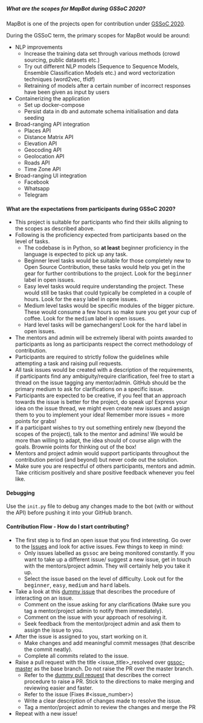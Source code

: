 ##### What are the scopes for MapBot during GSSoC 2020?

MapBot is one of the projects open for contribution under [GSSoC 2020](https://www.gssoc.tech/projects.html). 

During the GSSoC term, the primary scopes for MapBot would be around:

- NLP improvements
    - Increase the training data set through various methods (crowd sourcing, public datasets etc.)
    - Try out different NLP models (Sequence to Sequence Models, Ensemble Classification Models etc.) and word vectorization techniques (word2vec, tfidf)
    - Retraining of models after a certain number of incorrect responses have been given as input by users
- Containerizing the application
    - Set up docker-compose 
    - Persist data in db and automate schema initialisation and data seeding 
- Broad-ranging API integration
    - Places API
    - Distance Matrix API
    - Elevation API
    - Geocoding API
    - Geolocation API
    - Roads API
    - Time Zone API
- Broad-ranging UI integration
    - Facebook
    - Whatsapp
    - Telegram

#### What are the expectations from participants during GSSoC 2020?

- This project is suitable for participants who find their skills aligning to the scopes as described above. 
- Following is the proficiency expected from participants based on the level of tasks.
  - The codebase is in Python, so **at least** beginner proficiency in the language is expected to pick up any task.
  - Beginner level tasks would be suitable for those completely new to Open Source Contribution, these tasks would help you get in the gear for further contributions to the project. Look for the <kbd>beginner</kbd> label in open issues.
  - Easy level tasks would require understanding the project. These would still be tasks that could typically be completed in a couple of hours. Look for the <kbd>easy</kbd> label in opne issues.
  - Medium level tasks would be specific modules of the bigger picture. These would consume a few hours so make sure you get your cup of coffee. Look for the <kbd>medium</kbd> label in open issues.
  - Hard level tasks will be gamechangers! Look for the <kbd>hard</kbd> label in open issues.
- The mentors and admin will be extremely liberal with points awarded to participants as long as participants respect the correct methodology of contribution.
- Participants are required to strictly follow the guidelines while attempting a task and raising pull requests.
- All task issues would be created with a description of the requirements, if participants find any ambiguity/require clarification, feel free to start a thread on the issue tagging any mentor/admin. GitHub should be the primary medium to ask for clarifications on a specific issue.
- Participants are expected to be creative, if you feel that an approach towards the issue is better for the project, do speak up! Express your idea on the issue thread, we might even create new issues and assign them to you to implement your idea! Remember more issues = more points for grabs!
- If a participant wishes to try out something entirely new (beyond the scopes of the project), talk to the mentor and admins! We would be more than willing to adapt, the idea should of course align with the goals. Brownie points for thinking out of the box!
- Mentors and project admin would support participants throughout the contribution period (and beyond) but never code out the solution. 
- Make sure you are respectful of others participants, mentors and admin. Take criticism positively and share positive feedback whenever you feel like.

#### Debugging
Use the `init.py` file to debug any changes made to the bot (with or without the API) before pushing it into your GitHub branch.

#### Contribution Flow - How do I start contributing?
- The first step is to find an open issue that you find interesting. Go over to the [Issues](https://github.com/vishakha-lall/MapBot/issues) and look for active issues. Few things to keep in mind:
  - Only issues labelled as <kbd>gssoc</kbd> are being monitored constantly. If you want to take up a different issue/ suggest a new issue, get in touch with the mentors/project admin. They will certainly help you take it up.
  - Select the issue based on the level of difficulty. Look out for the <kbd>beginner</kbd>, <kbd>easy</kbd>, <kbd>medium</kbd> and <kbd>hard</kbd> labels.
- Take a look at this [dummy issue](https://github.com/vishakha-lall/MapBot/issues/11) that describes the procedure of interacting on an issue. 
  - Comment on the issue asking for any clarifications (Make sure you tag a mentor/project admin to notify them immediately).
  - Comment on the issue with your approach of resolving it.
  - Seek feedback from the mentor/project admin and ask them to assign the issue to you.
- After the issue is assigned to you, start working on it.
  - Make changes and add meaningful commit messages (that describe the commit neatly).
  - Complete all commits related to the issue. 
- Raise a pull request with the title <issue_title>\_resolved over [gssoc-master](https://github.com/vishakha-lall/MapBot/tree/gssoc-master) as the base branch. Do not raise the PR over the master branch. 
  - Refer to the [dummy pull request](https://github.com/vishakha-lall/MapBot/pull/12) that describes the correct procedure to raise a PR. Stick to the directions to make merging and reviewing easier and faster.
  - Refer to the issue (Fixes #<issue_number>)
  - Write a clear description of changes made to resolve the issue.
  - Tag a mentor/project admin to review the changes and merge the PR
- Repeat with a new issue! 
